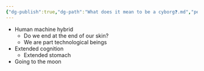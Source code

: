```yaml
---
{"dg-publish":true,"dg-path":"What does it mean to be a cyborg❓.md","permalink":"/what-does-it-mean-to-be-a-cyborg/"}
---
```


- Human machine hybrid
	- Do we end at the end of our skin?
	- We are part technological beings
- Extended cognition
	- Extended stomach
- Going to the moon